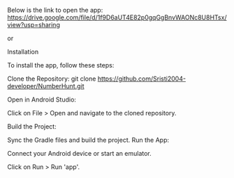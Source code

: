 Below is the link to open the app:
https://drive.google.com/file/d/1f9D6aUT4E82p0gqGgBnvWAONc8U8HTsx/view?usp=sharing

or

Installation

To install the app, follow these steps:

Clone the Repository:
git clone https://github.com/Sristi2004-developer/NumberHunt.git

Open in Android Studio:

Click on File > Open and navigate to the cloned repository.

Build the Project:

Sync the Gradle files and build the project.
Run the App:

Connect your Android device or start an emulator.

Click on Run > Run 'app'.

